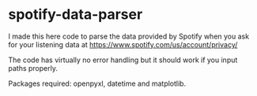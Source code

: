 # spotify-data-parser

I made this here code to parse the data provided by Spotify when you ask for your listening data at https://www.spotify.com/us/account/privacy/

The code has virtually no error handling but it should work if you input paths properly.

Packages required: openpyxl, datetime and matplotlib.

